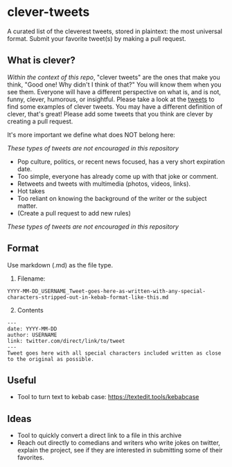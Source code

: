 # clever-tweets
A curated list of the cleverest tweets, stored in plaintext: the most universal format. Submit your favorite tweet(s) by making a pull request.

## What is clever?

*Within the context of this repo*, "clever tweets" are the ones that make you think, "Good one! Why didn't I think of that?" You will know them when you see them. Everyone will have a different perspective on what is, and is not, funny, clever, humorous, or insightful. Please take a look at the [tweets](./tweets/) to find some examples of clever tweets. You may have a different definition of clever, that's great! Please add some tweets that you think are clever by creating a pull request.

It's more important we define what does NOT belong here:

*These types of tweets are not encouraged in this repository*

- Pop culture, politics, or recent news focused, has a very short expiration date.
- Too simple, everyone has already come up with that joke or comment.
- Retweets and tweets with multimedia (photos, videos, links). 
- Hot takes
- Too reliant on knowing the background of the writer or the subject matter. 
- (Create a pull request to add new rules)


*These types of tweets are not encouraged in this repository*


## Format

Use markdown (.md) as the file type.

1. Filename: 

```
YYYY-MM-DD_USERNAME_Tweet-goes-here-as-written-with-any-special-characters-stripped-out-in-kebab-format-like-this.md
```


2. Contents

```
---
date: YYYY-MM-DD
author: USERNAME
link: twitter.com/direct/link/to/tweet
---
Tweet goes here with all special characters included written as close to the original as possible. 
```

## Useful
- Tool to turn text to kebab case: https://textedit.tools/kebabcase

## Ideas
- Tool to quickly convert a direct link to a file in this archive
- Reach out directly to comedians and writers who write jokes on twitter, explain the project, see if they are interested in submitting some of their favorites. 
